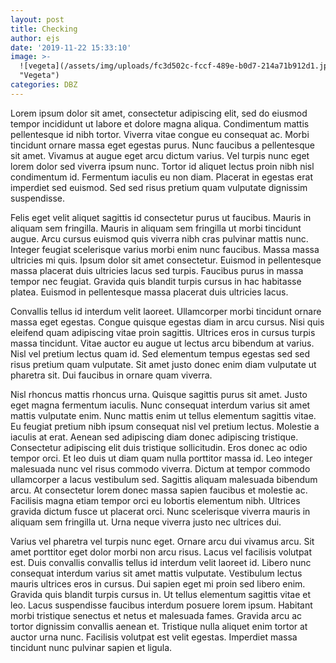 ```yaml
---
layout: post
title: Checking
author: ejs
date: '2019-11-22 15:33:10'
image: >-
  ![vegeta](/assets/img/uploads/fc3d502c-fccf-489e-b0d7-214a71b912d1.jpeg
  "Vegeta")
categories: DBZ
---
```

Lorem ipsum dolor sit amet, consectetur adipiscing elit, sed do eiusmod tempor incididunt ut labore et dolore magna aliqua. Condimentum mattis pellentesque id nibh tortor. Viverra vitae congue eu consequat ac. Morbi tincidunt ornare massa eget egestas purus. Nunc faucibus a pellentesque sit amet. Vivamus at augue eget arcu dictum varius. Vel turpis nunc eget lorem dolor sed viverra ipsum nunc. Tortor id aliquet lectus proin nibh nisl condimentum id. Fermentum iaculis eu non diam. Placerat in egestas erat imperdiet sed euismod. Sed sed risus pretium quam vulputate dignissim suspendisse.



Felis eget velit aliquet sagittis id consectetur purus ut faucibus. Mauris in aliquam sem fringilla. Mauris in aliquam sem fringilla ut morbi tincidunt augue. Arcu cursus euismod quis viverra nibh cras pulvinar mattis nunc. Integer feugiat scelerisque varius morbi enim nunc faucibus. Massa massa ultricies mi quis. Ipsum dolor sit amet consectetur. Euismod in pellentesque massa placerat duis ultricies lacus sed turpis. Faucibus purus in massa tempor nec feugiat. Gravida quis blandit turpis cursus in hac habitasse platea. Euismod in pellentesque massa placerat duis ultricies lacus.



Convallis tellus id interdum velit laoreet. Ullamcorper morbi tincidunt ornare massa eget egestas. Congue quisque egestas diam in arcu cursus. Nisi quis eleifend quam adipiscing vitae proin sagittis. Ultrices eros in cursus turpis massa tincidunt. Vitae auctor eu augue ut lectus arcu bibendum at varius. Nisl vel pretium lectus quam id. Sed elementum tempus egestas sed sed risus pretium quam vulputate. Sit amet justo donec enim diam vulputate ut pharetra sit. Dui faucibus in ornare quam viverra.



Nisl rhoncus mattis rhoncus urna. Quisque sagittis purus sit amet. Justo eget magna fermentum iaculis. Nunc consequat interdum varius sit amet mattis vulputate enim. Nunc mattis enim ut tellus elementum sagittis vitae. Eu feugiat pretium nibh ipsum consequat nisl vel pretium lectus. Molestie a iaculis at erat. Aenean sed adipiscing diam donec adipiscing tristique. Consectetur adipiscing elit duis tristique sollicitudin. Eros donec ac odio tempor orci. Et leo duis ut diam quam nulla porttitor massa id. Leo integer malesuada nunc vel risus commodo viverra. Dictum at tempor commodo ullamcorper a lacus vestibulum sed. Sagittis aliquam malesuada bibendum arcu. At consectetur lorem donec massa sapien faucibus et molestie ac. Facilisis magna etiam tempor orci eu lobortis elementum nibh. Ultrices gravida dictum fusce ut placerat orci. Nunc scelerisque viverra mauris in aliquam sem fringilla ut. Urna neque viverra justo nec ultrices dui.



Varius vel pharetra vel turpis nunc eget. Ornare arcu dui vivamus arcu. Sit amet porttitor eget dolor morbi non arcu risus. Lacus vel facilisis volutpat est. Duis convallis convallis tellus id interdum velit laoreet id. Libero nunc consequat interdum varius sit amet mattis vulputate. Vestibulum lectus mauris ultrices eros in cursus. Dui sapien eget mi proin sed libero enim. Gravida quis blandit turpis cursus in. Ut tellus elementum sagittis vitae et leo. Lacus suspendisse faucibus interdum posuere lorem ipsum. Habitant morbi tristique senectus et netus et malesuada fames. Gravida arcu ac tortor dignissim convallis aenean et. Tristique nulla aliquet enim tortor at auctor urna nunc. Facilisis volutpat est velit egestas. Imperdiet massa tincidunt nunc pulvinar sapien et ligula.
